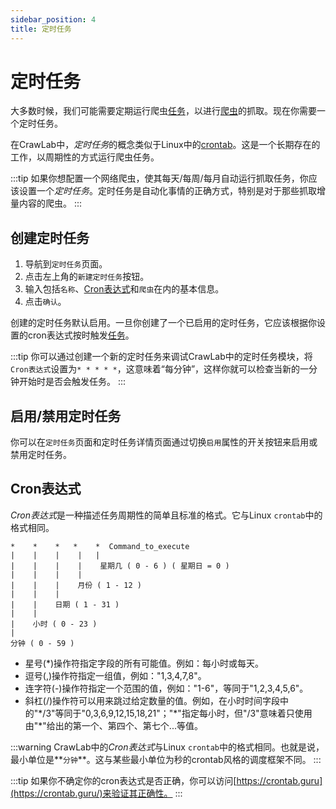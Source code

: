 ```yaml
---
sidebar_position: 4
title: 定时任务
---
```


# 定时任务

大多数时候，我们可能需要定期运行爬虫[任务](../task/index.md)，以进行[爬虫](../spider/index.md)的抓取。现在你需要一个定时任务。

在CrawLab中，*定时任务*的概念类似于Linux中的[crontab](https://www.tutorialspoint.com/unix_commands/crontab.htm)。这是一个长期存在的工作，以周期性的方式运行爬虫任务。

:::tip
如果你想配置一个网络爬虫，使其每天/每周/每月自动运行抓取任务，你应该设置一个*定时任务*。定时任务是自动化事情的正确方式，特别是对于那些抓取增量内容的爬虫。
:::

## 创建定时任务

1. 导航到`定时任务`页面。
2. 点击左上角的`新建定时任务`按钮。
3. 输入包括`名称`、[Cron表达式](https://www.tutorialspoint.com/unix_commands/crontab.htm)和`爬虫`在内的基本信息。
4. 点击`确认`。

创建的定时任务默认启用。一旦你创建了一个已启用的定时任务，它应该根据你设置的cron表达式按时触发[任务](../task/index.md)。

:::tip
你可以通过创建一个新的定时任务来调试CrawLab中的定时任务模块，将`Cron表达式`设置为`* * * * *`，这意味着“每分钟”，这样你就可以检查当新的一分钟开始时是否会触发任务。
:::

## 启用/禁用定时任务

你可以在`定时任务`页面和定时任务详情页面通过切换`启用`属性的开关按钮来启用或禁用定时任务。

## Cron表达式

*Cron表达式*是一种描述任务周期性的简单且标准的格式。它与Linux `crontab`中的格式相同。

```
*    *    *   *    *  Command_to_execute
|    |    |    |   |       
|    |    |    |    星期几 ( 0 - 6 ) ( 星期日 = 0 )
|    |    |    |
|    |    |    月份 ( 1 - 12 )
|    |    |
|    |    日期 ( 1 - 31 )
|    |
|    小时 ( 0 - 23 )
|
分钟 ( 0 - 59 )
```

- 星号(*)操作符指定字段的所有可能值。例如：每小时或每天。
- 逗号(,)操作符指定一组值，例如："1,3,4,7,8"。
- 连字符(-)操作符指定一个范围的值，例如："1-6"，等同于"1,2,3,4,5,6"。
- 斜杠(/)操作符可以用来跳过给定数量的值。例如，在小时时间字段中的"\*/3"等同于"0,3,6,9,12,15,18,21"；"\*"指定每小时，但"/3"意味着只使用由"*"给出的第一个、第四个、第七个...等值。

:::warning
CrawLab中的*Cron表达式*与Linux `crontab`中的格式相同。也就是说，最小单位是**`分钟`**。这与某些最小单位为秒的crontab风格的调度框架不同。
:::

:::tip
如果你不确定你的cron表达式是否正确，你可以访问[https://crontab.guru](https://crontab.guru/)来验证其正确性。
:::